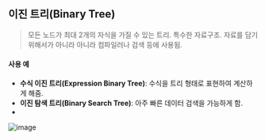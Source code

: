 ## 이진 트리(Binary Tree)
> 모든 노드가 최대 2개의 자식을 가질 수 있는 트리.
> 특수한 자료구조. 자료를 담기 위해서가 아니라 아니라 컴파일러나 검색 등에 사용됨.

#### 사용 예
* **수식 이진 트리(Expression Binary Tree)**: 수식을 트리 형태로 표현하여 계산하게 해줌.
* **이진 탐색 트리(Binary Search Tree)**: 아주 빠른 데이터 검색을 가능하게 함.
* 
![image](https://user-images.githubusercontent.com/22133824/144137096-3e1542c6-015d-4c0a-8a57-013607b87a65.png)
